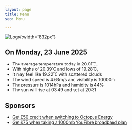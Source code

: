 ```yaml
---
layout: page
title: Menu
seo: Menu

---
```


![Logo](/images/logo.jpg){:width="832px"}

<!-- weather_marker starts -->
## On Monday, 23 June 2025

- The average temperature today is 20.01˚C,
- With highs of 20.39˚C and lows of 19.28˚C,
- It may feel like 19.22˚C with scattered clouds
- The wind speed is 4.63m/s and visibility is 10000m
- The pressure is 1014hPa and humidity is 44%
- The sun will rise at 03:49 and set at 20:31

<!-- weather_marker ends -->

## Sponsors

- [Get £50 credit when switching to Octopus Energy](https://bit.ly/3oD1nnS)
- [Get £75 when taking a 1000mb YouFibre broadband plan](https://aklam.io/91zWhU?)
